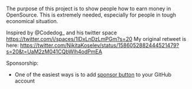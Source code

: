 The purpose of this project is to show people how to earn money in OpenSource.
This is extremely needed, especially for people in tough economical situation.

Inspired by @Codedog_ and his twitter space https://twitter.com/i/spaces/1lDxLnDzLmPGm?s=20
My original retweet is here: https://twitter.com/NikitaKoselev/status/1586052882444521479?s=20&t=UaM2zM041CQbWlh4odPmEA

Sponsorship:
* One of the easiest ways is to add [sponsor button](https://docs.github.com/en/repositories/managing-your-repositorys-settings-and-features/customizing-your-repository/displaying-a-sponsor-button-in-your-repository)  to your GitHub account

